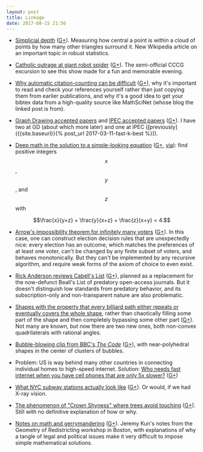```yaml
---
layout: post
title: Linkage
date: 2017-08-15 21:56
---
```

* [Simplicial depth](https://en.wikipedia.org/wiki/Simplicial_depth) ([G+](https://plus.google.com/100003628603413742554/posts/hF39ynQEHZj)). Measuring how central a point is within a cloud of points by how many other triangles surround it. New Wikipedia article on an important topic in robust statistics.

* [Catholic outrage at giant robot spider](http://boingboing.net/2017/08/02/nation-of-scottish-bankers.html) ([G+](https://plus.google.com/100003628603413742554/posts/QzhxhmsFEXk)). The semi-official CCCG excursion to see this show made for a fun and memorable evening.

* [Why automatic citation-counting can be difficult](http://blogs.ams.org/beyondreviews/2017/01/26/citations/) ([G+](https://plus.google.com/100003628603413742554/posts/URnssDcxF7j)), why it's important to read and check your references yourself rather than just copying them from earlier publications, and why it's a good idea to get your bibtex data from a high-quality source like MathSciNet (whose blog the linked post is from).

* [Graph Drawing accepted papers](https://gd2017.ccis.northeastern.edu/accepted-papers/) and [IPEC accepted papers](https://algo2017.ac.tuwien.ac.at/ipec/accepted-papers/) ([G+](https://plus.google.com/100003628603413742554/posts/Y5LwYgVksdR)). I have two at GD (about which more later) and one at IPEC ([previously]({{site.baseurl}}{% post_url 2017-03-11-fast-k-best %})).

* [Deep math in the solution to a simple-looking equation](https://www.quora.com/How-do-you-find-the-integer-solutions-to-frac-x-y+z-+-frac-y-z+x-+-frac-z-x+y-4/answer/Alon-Amit?share=1) ([G+](https://plus.google.com/100003628603413742554/posts/WxYfTnL2nLN), [via](https://mastodon.social/users/hntooter/updates/4026248)): find positive integers $$x$$, $$y$$, and $$z$$ with

$$\frac{x}{y+z} + \frac{y}{x+z} + \frac{z}{x+y} = 4.$$

* [Arrow's impossibility theorem for infinitely many voters](http://econpapers.repec.org/paper/wpawuwppe/9705001.htm) ([G+](https://plus.google.com/100003628603413742554/posts/9Z4AhRSKgwA)). In this case, one can construct election decision rules that are unexpectedly nice: every election has an outcome, which matches the preferences of at least one voter, can't be changed by any finite subset of voters, and behaves monotonically. But they can't be implemented by any recursive algorithm, and require weak forms of the axiom of choice to even exist.

* [Rick Anderson reviews Cabell's List](https://scholarlykitchen.sspnet.org/2017/07/25/cabells-new-predatory-journal-blacklist-review/) ([G+](https://plus.google.com/100003628603413742554/posts/V2QEt9bkdiH)), planned as a replacement for the now-defunct Beall's List of predatory open-access journals. But it doesn't distinguish low standards from predatory behavior, and its subscription-only and non-transparent nature are also problematic.

* [Shapes with the property that every billiard path either repeats or eventually covers the whole shape](https://www.quantamagazine.org/new-shapes-solve-infinite-pool-table-problem-20170808/), rather than chaotically filling some part of the shape and then completely bypassing some other part ([G+](https://plus.google.com/100003628603413742554/posts/PNvXarRRLk3)). Not many are known, but now there are two new ones, both non-convex quadrilaterals with rational angles.

* [Bubble-blowing clip from BBC's _The Code_](http://twistedsifter.com/videos/blowing-bubbles-physics-lesson/) ([G+](https://plus.google.com/100003628603413742554/posts/CKyN5pgfdSc)), with near-polyhedral shapes in the center of clusters of bubbles.

* Problem: US is way behind many other countries in connecting individual homes to high-speed internet. Solution: [Who needs fast internet when you have cell phones that are only 5x slower?](https://arstechnica.com/information-technology/2017/08/maybe-americans-dont-need-fast-home-internet-service-fcc-suggests/) ([G+](https://plus.google.com/100003628603413742554/posts/4NbkQEzk32S))

* [What NYC subway stations actually look like](https://www.citylab.com/transportation/2017/08/intricate-x-ray-maps-of-new-york-city-subway-stations/535965/?utm_source=SFFB) ([G+](https://plus.google.com/100003628603413742554/posts/4zqViEpgaDn)). Or would, if we had X-ray vision.

* [The phenomenon of "Crown Shyness" where trees avoid touching](http://www.thisiscolossal.com/2017/08/the-phenomenon-of-crown-shyness-where-trees-avoid-touching/) ([G+](https://plus.google.com/100003628603413742554/posts/Mi8G421tEmh)). Still with no definitive explanation of how or why.

* [Notes on math and gerrymandering](https://jeremykun.com/2017/08/14/notes-on-math-and-gerrymandering/) ([G+](https://plus.google.com/100003628603413742554/posts/iddK7kjQgFK)). Jeremy Kun's notes from the Geometry of Redistricting workshop in Boston, with explanations of why a tangle of legal and political issues make it very difficult to impose simple mathematical solutions.
